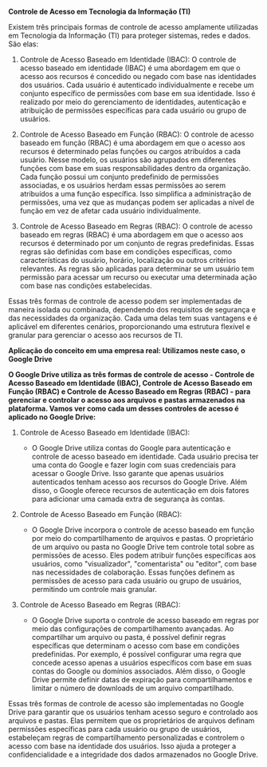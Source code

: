 **Controle de Acesso em Tecnologia da Informação (TI)**

Existem três principais formas de controle de acesso amplamente utilizadas em Tecnologia da Informação (TI) para proteger sistemas, redes e dados. São elas:

1. Controle de Acesso Baseado em Identidade (IBAC):
O controle de acesso baseado em identidade (IBAC) é uma abordagem em que o acesso aos recursos é concedido ou negado com base nas identidades dos usuários. Cada usuário é autenticado individualmente e recebe um conjunto específico de permissões com base em sua identidade. Isso é realizado por meio do gerenciamento de identidades, autenticação e atribuição de permissões específicas para cada usuário ou grupo de usuários.

2. Controle de Acesso Baseado em Função (RBAC):
O controle de acesso baseado em função (RBAC) é uma abordagem em que o acesso aos recursos é determinado pelas funções ou cargos atribuídos a cada usuário. Nesse modelo, os usuários são agrupados em diferentes funções com base em suas responsabilidades dentro da organização. Cada função possui um conjunto predefinido de permissões associadas, e os usuários herdam essas permissões ao serem atribuídos a uma função específica. Isso simplifica a administração de permissões, uma vez que as mudanças podem ser aplicadas a nível de função em vez de afetar cada usuário individualmente.

3. Controle de Acesso Baseado em Regras (RBAC):
O controle de acesso baseado em regras (RBAC) é uma abordagem em que o acesso aos recursos é determinado por um conjunto de regras predefinidas. Essas regras são definidas com base em condições específicas, como características do usuário, horário, localização ou outros critérios relevantes. As regras são aplicadas para determinar se um usuário tem permissão para acessar um recurso ou executar uma determinada ação com base nas condições estabelecidas.

Essas três formas de controle de acesso podem ser implementadas de maneira isolada ou combinada, dependendo dos requisitos de segurança e das necessidades da organização. Cada uma delas tem suas vantagens e é aplicável em diferentes cenários, proporcionando uma estrutura flexível e granular para gerenciar o acesso aos recursos de TI.





**Aplicação do conceito em uma empresa real: Utilizamos neste caso, o Google Drive**


**O Google Drive utiliza as três formas de controle de acesso - Controle de Acesso Baseado em Identidade (IBAC), Controle de Acesso Baseado em Função (RBAC) e Controle de Acesso Baseado em Regras (RBAC) - para gerenciar e controlar o acesso aos arquivos e pastas armazenados na plataforma. Vamos ver como cada um desses controles de acesso é aplicado no Google Drive:**

1. Controle de Acesso Baseado em Identidade (IBAC):
   - O Google Drive utiliza contas do Google para autenticação e controle de acesso baseado em identidade. Cada usuário precisa ter uma conta do Google e fazer login com suas credenciais para acessar o Google Drive. Isso garante que apenas usuários autenticados tenham acesso aos recursos do Google Drive. Além disso, o Google oferece recursos de autenticação em dois fatores para adicionar uma camada extra de segurança às contas.

2. Controle de Acesso Baseado em Função (RBAC):
   - O Google Drive incorpora o controle de acesso baseado em função por meio do compartilhamento de arquivos e pastas. O proprietário de um arquivo ou pasta no Google Drive tem controle total sobre as permissões de acesso. Eles podem atribuir funções específicas aos usuários, como "visualizador", "comentarista" ou "editor", com base nas necessidades de colaboração. Essas funções definem as permissões de acesso para cada usuário ou grupo de usuários, permitindo um controle mais granular.

3. Controle de Acesso Baseado em Regras (RBAC):
   - O Google Drive suporta o controle de acesso baseado em regras por meio das configurações de compartilhamento avançadas. Ao compartilhar um arquivo ou pasta, é possível definir regras específicas que determinam o acesso com base em condições predefinidas. Por exemplo, é possível configurar uma regra que concede acesso apenas a usuários específicos com base em suas contas do Google ou domínios associados. Além disso, o Google Drive permite definir datas de expiração para compartilhamentos e limitar o número de downloads de um arquivo compartilhado.

Essas três formas de controle de acesso são implementadas no Google Drive para garantir que os usuários tenham acesso seguro e controlado aos arquivos e pastas. Elas permitem que os proprietários de arquivos definam permissões específicas para cada usuário ou grupo de usuários, estabeleçam regras de compartilhamento personalizadas e controlem o acesso com base na identidade dos usuários. Isso ajuda a proteger a confidencialidade e a integridade dos dados armazenados no Google Drive.
